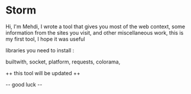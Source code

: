 # Storm
Hi, I'm Mehdi, I wrote a tool that gives you most of the web context, some information from the sites you visit, and other miscellaneous work, this is my first tool, I hope it was useful

libraries you need to install :

builtwith,
socket,
platform,
requests,
colorama,


++ this tool will be updated ++


-- good luck --
